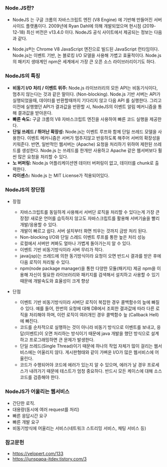 ### Node.JS란?

-   NodeJS 는 구글 크롬의 자바스크립트 엔진 (V8 Engine) 에 기반해 만들어진 서버 사이드 플랫폼이다. 2009년에 Ryan Dahl에 의해 개발되었으며 현시점 (2019-12-18) 최신 버전은 v13.4.0 이다. NodeJS 공식 사이트에서 제공되는 정보는 다음과 같다.

-   Node.js®는 Chrome V8 JavaScript 엔진으로 빌드된 JavaScript 런타임이다. Node.js는 이벤트 기반, 논 블로킹 I/O 모델을 사용해 가볍고 효율적이다. Node.js의 패키지 생태계인 npm은 세계에서 가장 큰 오픈 소스 라이브러리이기도 하다.

### NodeJS의 특징

-   **비동기 I/O 처리 / 이벤트 위주:** Node.js 라이브러리의 모든 API는 비동기식이다, 멈추지 않는다는 것과 같은 말이다. (Non-blocking). Node.js 기반 서버는 API가 실행되었을때, 데이터를 반환할때까지 기다리지 않고 다음 API 를 실행한다. 그리고 이전에 실행했던 API가 결과값을 반환할 시, NodeJS의 이벤트 알림 메커니즘을 통해 결과값을 받아온다.
-   **빠른 속도:** 구글 크롬의 V8 자바스크립트 엔진을 사용하여 빠른 코드 실행을 제공한다.
-   **단일 쓰레드 / 뛰어난 확장성:** Node.js는 이벤트 루프와 함께 단일 쓰레드 모델을 사용한다. 이벤트 메커니즘은 서버가 멈추지않고 반응하도록 해주어 서버의 확장성을 키워준다.  반면,  일반적인 웹서버는 (Apache) 요청을 처리하기 위하여 제한된 쓰레드를 생성한다. Node.js 는 쓰레드를 한개만 사용하고  Apache 같은 웹서버보다 훨씬 많은 요청을 처리할 수 있다.
-   **노  버퍼링:** Node.js 어플리케이션엔 데이터 버퍼링이 없고, 데이터를 chunk로 출력한다.
-   **라이센스:** Node.js 는 MIT License가 적용되어있다.

### NodeJS의 장단점

-   장점
    -   자바스크립트를 동일하게 사용해서 서버단 로직을 처리할 수 있다는게 가장 큰 장점!
        새로운 언어를 습득하지 않고도 자바스크립트를 활용해 서버기술을 빨리 개발/응용할 수 있다.
    -   개발이 빠르고 쉽다. 서버 설치부터 화면 띄우는 것까지 금방 처리 된다.
    -   Non-blocking I/O와 단일 스레드 이벤트 루프를 통한 높은 처리 성능
    -   로컬에서 서버만 켜봐도 얼마나 가볍게 돌아가는지 알 수 있다.
    -   이벤트 기반 비동기방식이라 서버 무리가 적다.
    -   java(jsp)는 쓰레드에 의한 동기방식이라 요청이 오면 반드시 결과를 받은 후에 다음 로직이 처리될 수 있다.
    -   npm(node package manager)을 통한 다양한 모듈(패키지) 제공
        npm을 이용해 자신이 필요한 라이브러리와 패키지를 검색해서 설치하고 사용할 수 있기 때문에 개발속도와 효율성이 크게 향상

-   단점
    -   이벤트 기반 비동기방식이라 서버단 로직이 복잡한 경우 콜백함수의 늪에 빠질 수 있다.
        예를 들어, 한번의 요청에 대해 DB에서 조회한 결과값에 따라 다른 로직을 처리해야 하며, 이런 로직이 여러개인 경우 콜백함수 늪 (Callback Hell) 에 빠진다.
    -   코드를 순차적으로 실행하는 것이 아니라 비동기 방식으로 이벤트를 보내고, 응답(이벤트)이 오면 처리하는 방식이기 때문에 java 개발을 했던 방식으로 설계하고 프로그래밍하면 큰 문제가 발생한다. 
    -   단일 쓰레드(Single Thread)이기 때문에 하나의 작업 자체가 많이 걸리는 웹서비스에는 어울리지 않다. 
        게시판형태와 같이 가벼운 I/O가 많은 웹서비스에 어울린다. 
    -   코드가 수행되어야 코드에 에러가 있는지 알 수 있으며, 에러가 날 경우 프로세스가 내려가기 때문에 테스트가 엄청 중요하다. 반드시 모든 케이스에 대해 소스코드를 검증해야 한다.



### NodeJS가 어울리는 웹서비스

-   간단한 로직. 
-   대용량(동시에 여러 request를 처리)
-   빠른 응답시간 요구
-   빠른 개발 요구
-   비동기방식에 어울리는 서비스(네트워크 스트리밍 서비스, 채팅 서비스 등)

### 참고문헌

-   https://velopert.com/133
-   https://junspapa-itdev.tistory.com/3